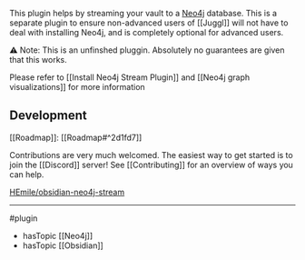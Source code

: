 This plugin helps by streaming your vault to a [Neo4j](https://neo4j.com/)  database. This is a separate plugin to ensure non-advanced users of [[Juggl]] will not have to deal with installing Neo4j, and is completely optional for advanced users.

⚠ Note: This is an unfinshed pluggin. Absolutely no guarantees are given that this works.    

Please refer to [[Install Neo4j Stream Plugin]] and [[Neo4j graph visualizations]] for more information

## Development
[[Roadmap]]: [[Roadmap#^2d1fd7]]

Contributions are very much welcomed. The easiest way to get started is to join the [[Discord]] server! See [[Contributing]] for an overview of ways you can help.

[HEmile/obsidian-neo4j-stream](https://github.com/HEmile/obsidian-neo4j-stream "HEmile/obsidian-neo4j-stream")

--- 
#plugin
- hasTopic [[Neo4j]]
- hasTopic [[Obsidian]]


